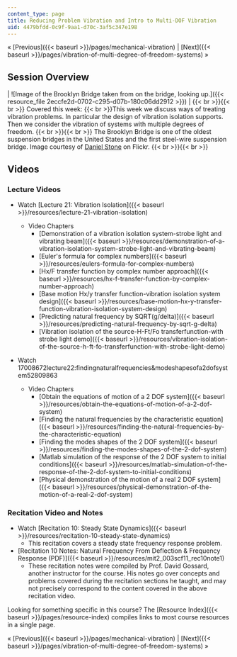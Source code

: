 ```yaml
---
content_type: page
title: Reducing Problem Vibration and Intro to Multi-DOF Vibration
uid: 4479bfdd-0c9f-9aa1-d70c-3af5c347e198
---
```


« [Previous]({{< baseurl >}}/pages/mechanical-vibration) | [Next]({{< baseurl >}}/pages/vibration-of-multi-degree-of-freedom-systems) »

Session Overview
----------------

| ![Image of the Brooklyn Bridge taken from on the bridge, looking up.]({{< resource_file 2eccfe2d-0702-c295-d07b-180c06dd2912 >}}) |  {{< br >}}{{< br >}} Covered this week:  {{< br >}}This week we discuss ways of treating vibration problems. In particular the design of vibration isolation supports. Then we consider the vibration of systems with multiple degrees of freedom. {{< br >}}{{< br >}} The Brooklyn Bridge is one of the oldest suspension bridges in the United States and the first steel-wire suspension bridge. Image courtesy of [Daniel Stone](http://www.flickr.com/photos/91034415@N00/5172711476/) on Flickr. {{< br >}}{{< br >}}  

Videos
------

### Lecture Videos

*   Watch [Lecture 21: Vibration Isolation]({{< baseurl >}}/resources/lecture-21-vibration-isolation)
    *   Video Chapters
        *   [Demonstration of a vibration isolation system-strobe light and vibrating beam]({{< baseurl >}}/resources/demonstration-of-a-vibration-isolation-system-strobe-light-and-vibrating-beam)
        *   [Euler's formula for complex numbers]({{< baseurl >}}/resources/eulers-formula-for-complex-numbers)
        *   [Hx/F transfer function by complex number approach]({{< baseurl >}}/resources/hx-f-transfer-function-by-complex-number-approach)
        *   [Base motion Hx/y transfer function-vibration isolation system design]({{< baseurl >}}/resources/base-motion-hx-y-transfer-function-vibration-isolation-system-design)
        *   [Predicting natural frequency by SQRT(g/delta)]({{< baseurl >}}/resources/predicting-natural-frequency-by-sqrt-g-delta)
        *   [Vibration isolation of the source-H-Ft/Fo transferfunction-with strobe light demo]({{< baseurl >}}/resources/vibration-isolation-of-the-source-h-ft-fo-transferfunction-with-strobe-light-demo)

*   Watch 17008672lecture22:findingnaturalfrequencies&modeshapesofa2dofsystem52809863
    *   Video Chapters
        *   [Obtain the equations of motion of a 2 DOF system]({{< baseurl >}}/resources/obtain-the-equations-of-motion-of-a-2-dof-system)
        *   [Finding the natural frequencies by the characteristic equation]({{< baseurl >}}/resources/finding-the-natural-frequencies-by-the-characteristic-equation)
        *   [Finding the modes shapes of the 2 DOF system]({{< baseurl >}}/resources/finding-the-modes-shapes-of-the-2-dof-system)
        *   [Matlab simulation of the response of the 2 DOF system to initial conditions]({{< baseurl >}}/resources/matlab-simulation-of-the-response-of-the-2-dof-system-to-initial-conditions)
        *   [Physical demonstration of the motion of a real 2 DOF system]({{< baseurl >}}/resources/physical-demonstration-of-the-motion-of-a-real-2-dof-system)

### Recitation Video and Notes

*   Watch [Recitation 10: Steady State Dynamics]({{< baseurl >}}/resources/recitation-10-steady-state-dynamics)
    *   This recitation covers a steady state frequency response problem.
*   [Recitation 10 Notes: Natural Frequency From Deflection & Frequency Response (PDF)]({{< baseurl >}}/resources/mit2_003scf11_rec10note1)
    *   These recitation notes were compiled by Prof. David Gossard, another instructor for the course. His notes go over concepts and problems covered during the recitation sections he taught, and may not precisely correspond to the content covered in the above recitation video.

Looking for something specific in this course? The [Resource Index]({{< baseurl >}}/pages/resource-index) compiles links to most course resources in a single page.

« [Previous]({{< baseurl >}}/pages/mechanical-vibration) | [Next]({{< baseurl >}}/pages/vibration-of-multi-degree-of-freedom-systems) »